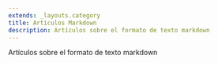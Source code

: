 ```yaml
---
extends: _layouts.category
title: Artículos Markdown
description: Artículos sobre el formato de texto markdown
---
```


Artículos sobre el formato de texto markdown
